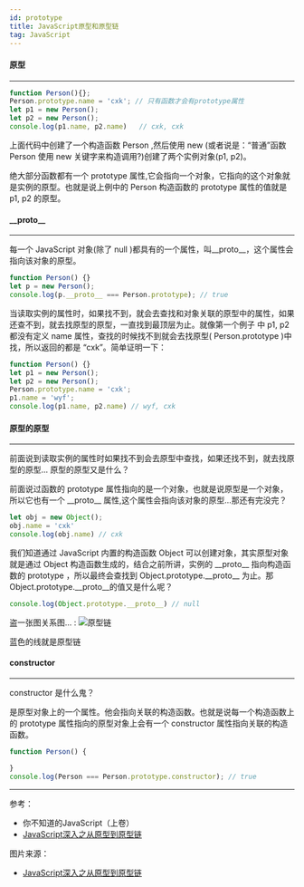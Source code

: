 ```yaml
---
id: prototype
title: JavaScript原型和原型链
tag: JavaScript
---
```


#### 原型

***

``` js
function Person(){};
Person.prototype.name = 'cxk'; // 只有函数才会有prototype属性
let p1 = new Person();
let p2 = new Person();
console.log(p1.name, p2.name)   // cxk, cxk
```

上面代码中创建了一个构造函数 Person ,然后使用 new (或者说是：“普通”函数 Person 使用 new 关键字来构造调用?)创建了两个实例对象(p1, p2)。

绝大部分函数都有一个 prototype 属性,它会指向一个对象，它指向的这个对象就是实例的原型。也就是说上例中的 Person 构造函数的 prototype 属性的值就是 p1, p2 的原型。

#### \_\_proto\_\_

***

每一个 JavaScript 对象(除了 null )都具有的一个属性，叫\_\_proto\_\_，这个属性会指向该对象的原型。

``` js
function Person() {}
let p = new Person();
console.log(p.__proto__ === Person.prototype); // true
```

当读取实例的属性时，如果找不到，就会去查找和对象关联的原型中的属性，如果还查不到，就去找原型的原型，一直找到最顶层为止。就像第一个例子 中 p1, p2 都没有定义 name 属性，查找的时候找不到就会去找原型( Person.prototype )中找，所以返回的都是 “cxk”。简单证明一下：

``` js
function Person() {}
let p1 = new Person();
let p2 = new Person();
Person.prototype.name = 'cxk';
p1.name = 'wyf';
console.log(p1.name, p2.name) // wyf, cxk
```

#### 原型的原型

***

前面说到读取实例的属性时如果找不到会去原型中查找，如果还找不到，就去找原型的原型... 原型的原型又是什么？

前面说过函数的 prototype 属性指向的是一个对象，也就是说原型是一个对象，所以它也有一个 \_\_proto\_\_ 属性,这个属性会指向该对象的原型...那还有完没完？

``` js
let obj = new Object();
obj.name = 'cxk'
console.log(obj.name) // cxk
```

我们知道通过 JavaScript 内置的构造函数 Object 可以创建对象，其实原型对象就是通过 Object 构造函数生成的，结合之前所讲，实例的 \_\_proto\_\_ 指向构造函数的 prototype ，所以最终会查找到 Object.prototype.\_\_proto\_\_ 为止。那 Object.prototype.\_\_proto\_\_的值又是什么呢？

``` js
console.log(Object.prototype.__proto__) // null
```

盗一张图关系图... :
![原型链][原型链]

[原型链]:https://raw.githubusercontent.com/mqyqingfeng/Blog/master/Images/prototype5.png "原型链"

蓝色的线就是原型链

#### constructor

***

constructor 是什么鬼？

是原型对象上的一个属性。他会指向关联的构造函数。也就是说每一个构造函数上的 prototype 属性指向的原型对象上会有一个 constructor 属性指向关联的构造函数。

``` js
function Person() {

}
console.log(Person === Person.prototype.constructor); // true
```

***

参考：

* 你不知道的JavaScript（上卷）
* [JavaScript深入之从原型到原型链](https://github.com/mqyqingfeng/Blog/issues/2)

图片来源：

* [JavaScript深入之从原型到原型链](https://github.com/mqyqingfeng/Blog/issues/2)
